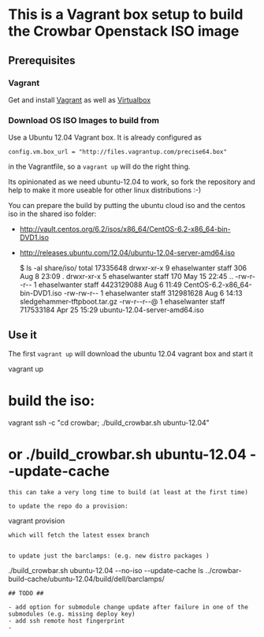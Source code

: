 # This is a Vagrant box setup to build the Crowbar Openstack ISO image #

## Prerequisites ##

### Vagrant ###

Get and install [Vagrant](http://vagrantup.com) as well as [Virtualbox](https://www.virtualbox.org)

### Download OS ISO Images to build from

Use a Ubuntu 12.04 Vagrant box. It is already configured as 

    config.vm.box_url = "http://files.vagrantup.com/precise64.box"
    
in the Vagrantfile, so a ```vagrant up``` will do the right thing. 

Its opinionated as we need ubuntu-12.04 to work, so fork the repository and help to make it more useable for other linux distributions :-) 

You can prepare the build by putting the ubuntu cloud iso and the centos iso in the shared iso folder: 

- http://vault.centos.org/6.2/isos/x86_64/CentOS-6.2-x86_64-bin-DVD1.iso 
- http://releases.ubuntu.com/12.04/ubuntu-12.04-server-amd64.iso

    $ ls -al share/iso/
    total 17335648
    drwxr-xr-x  9 ehaselwanter  staff         306 Aug  8 23:09 .
    drwxr-xr-x  5 ehaselwanter  staff         170 May 15 22:45 ..
    -rw-r--r--  1 ehaselwanter  staff  4423129088 Aug  6 11:49 CentOS-6.2-x86_64-bin-DVD1.iso
    -rw-rw-r--  1 ehaselwanter  staff   312981628 Aug  6 14:13 sledgehammer-tftpboot.tar.gz
    -rw-r--r--@ 1 ehaselwanter  staff   717533184 Apr 25 15:29 ubuntu-12.04-server-amd64.iso

## Use it ##

The first ```vagrant up``` will download the ubuntu 12.04 vagrant box and start it

  vagrant up

# build the iso: 
vagrant ssh -c "cd crowbar; ./build_crowbar.sh ubuntu-12.04"  
# or ./build_crowbar.sh ubuntu-12.04 --update-cache
```  
this can take a very long time to build (at least at the first time) 

to update the repo do a provision:

```
vagrant provision
```
which will fetch the latest essex branch


to update just the barclamps: (e.g. new distro packages )

```
./build_crowbar.sh ubuntu-12.04 --no-iso --update-cache
ls ../crowbar-build-cache/ubuntu-12.04/build/dell/barclamps/
```
## TODO ##

- add option for submodule change update after failure in one of the submodules (e.g. missing deploy key)
- add ssh remote host fingerprint
- 

